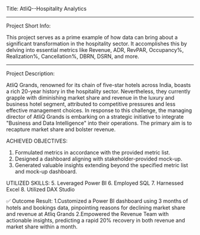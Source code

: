 Title: AtliQ--Hospitality Analytics

************************
Project Short Info: 

This project serves as a prime example of how data can bring about a significant transformation in the hospitality sector. 
It accomplishes this by delving into essential metrics like Revenue, ADR, RevPAR, Occupancy%, Realization%, Cancellation%, DBRN, DSRN, and more.

**************************

Project Description: 

AtliQ Grands, renowned for its chain of five-star hotels across India, boasts a rich 20-year history in the hospitality sector. 
Nevertheless, they currently grapple with diminishing market share and revenue in the luxury and business hotel segment, attributed to competitive pressures and less effective management choices. 
In response to this challenge, the managing director of AtliQ Grands is embarking on a strategic initiative to integrate "Business and Data Intelligence" into their operations. 
The primary aim is to recapture market share and bolster revenue.

ACHIEVED OBJECTIVES:
1. Formulated metrics in accordance with the provided metric list.
2. Designed a dashboard aligning with stakeholder-provided mock-up.
3. Generated valuable insights extending beyond the specified metric list and mock-up dashboard.

UTILIZED SKILLS:
5. Leveraged Power BI
6. Employed SQL
7. Harnessed Excel
8. Utilized DAX Studio

✅ Outcome Result:
1.Customized a Power BI dashboard using 3 months of hotels and bookings data, pinpointing 
reasons for declining market share and revenue at Atliq Grands 
2.Empowered the Revenue Team with actionable insights, predicting a rapid 20% recovery in both 
revenue and market share within a month.


